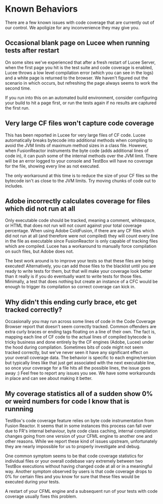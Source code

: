 # Known Behaviors

There are a few known issues with code coverage that are currently out of our control. We apoligize for any inconvenience they may give you.

## Occasional blank page on Lucee when running tests after restart

On some sites we've experienced that after a fresh restart of Lucee Server, when the first page you hit is the test suite and code coverage is enabled, Lucee throws a low level compilation error (which you can see in the logs) and a white page is returned to the browser. We haven't figured out the scenario in which occurs, but refreshing the page always seems to work the second time.

If you run into this on an automated build environment, consider configuring your build to hit a page first, or run the tests again if no results are captured the first run.

## Very large CF files won't capture code coverage

This has been reported in Lucee for very large files of CF code. Lucee automatically breaks bytecode into additional methods when compiling to avoid the JVM limits of maximum method sizes in a class file. However, when FusionReactor instruments the byte code (adds additional lines of code in), it can push some of the internal methods over the JVM limit. There will be an error logged to your console and TestBox will have no coverage for the file, showing every line as not executed.

The only workaround at this time is to reduce the size of your CF files so the bytecode isn't as close to the JVM limits. Try moving chunks of code out to includes.

## Adobe incorrectly calculates coverage for files which did not run at all

Only executable code should be tracked, meaning a comment, whitespace, or HTML that does not run will not count against your total coverage percentage. When using Adobe ColdFusion, if there are any CF files which did not run at all (and therefore were not compiled) they will count every line in the file as executable since FusionReactor is only capable of tracking files which are compiled. Lucee has a workaround to manually force compilation on such files, but Adobe does not.

The best work around is to improve your tests so that these files are being executed! Alternatively, you can add those files to the blacklist until you are ready to write tests for them, but that will make your coverage look better than it really is if you do eventually want to write tests for those files. Minimally, a test that does nothing but create an instance of a CFC would be enough to trigger its compilation so correct coverage can kick in.

## Why didn't this ending curly brace, etc get tracked correctly?

Occasionally you may run across some lines of code in the Code Coverage Browser report that doesn't seem correctly tracked. Common offenders are extra curly braces or ending tags floating on a line of their own. The fact is, mapping each line of CF code to the actual lines of compiled bytecode is tricky business and done entirely by the CF engines (Adobe, Lucee) under the hood during compilation. Sometimes bits of code might not seem tracked correctly, but we've never seen it have any significant effect on your overall coverage data. The behavior is specific to each engine/version but typically lines like that just get associated with the next executable line, so once your coverage for a file hits all the possible lines, the issue goes away :) Feel free to report any issues you see. We have some workarounds in place and can see about making it better.

## My coverage statistics all of a sudden show 0% or weird numbers for code I know that is runnning

TestBox's code coverage feature relies on byte code instrumentation from Fusion Reactor. It seems that in some instances this process can fall over due to FR's internal behaviour, byte code class caching, internal compilation changes going from one version of your CFML engine to another one and other reasons. While we report these kind of issues upstream, unfortunately they are nearly impossible for us to properly investigate and debug.

One common symptom seems to be that code coverage statistics for individual files or your overall codebase vary extremely between two TestBox executions without having changed code at all or in a meaningful way. Another symptom observed by users is that code coverage drops to 0% for certain files and you know for sure that these files would be executed during your tests.

A restart of your CFML engine and a subsequent run of your tests with code coverage usually fixes this problem.
